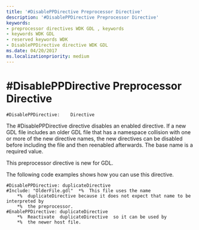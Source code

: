 ```yaml
---
title: '#DisablePPDirective Preprocessor Directive'
description: '#DisablePPDirective Preprocessor Directive'
keywords:
- preprocessor directives WDK GDL , keywords
- keywords WDK GDL
- reserved keywords WDK
- DisablePPDirective directive WDK GDL
ms.date: 04/20/2017
ms.localizationpriority: medium
---
```


# \#DisablePPDirective Preprocessor Directive


```GDL
#DisablePPDirective:    Directive
```

The \#DisablePPDirective directive disables an enabled directive. If a new GDL file includes an older GDL file that has a namespace collision with one or more of the new directive names, the new directives can be disabled before including the file and then reenabled afterwards. The base name is a required value.

This preprocessor directive is new for GDL.

The following code examples shows how you can use this directive.

```GDL
#DisablePPDirective: duplicateDirective
#Include: "OlderFile.gdl"  *%  This file uses the name 
    *%  duplicateDirective because it does not expect that name to be interpreted by 
    *%  the preprocessor.
#EnablePPDirective: duplicateDirective
    *%  Reactivate  duplicateDirective  so it can be used by 
    *%  the newer host file.
```

 

 




